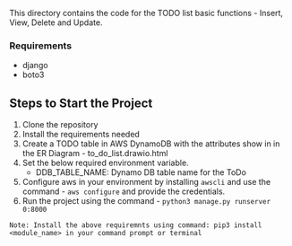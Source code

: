 This directory contains the code for the TODO list basic functions - Insert, View, Delete and Update.

### Requirements
* django
* boto3

## Steps to Start the Project
1. Clone the repository
2. Install the requirements needed
3. Create a TODO table in AWS DynamoDB with the attributes show  in in the ER Diagram - to_do_list.drawio.html
4. Set the below required environment variable.
    * DDB_TABLE_NAME: Dynamo DB table name for the ToDo
5. Configure aws in your environment by installing `awscli` and use the command - `aws configure` and provide the credentials.
6. Run the project using the command - `python3 manage.py runserver 0:8000`

`Note: Install the above requiremnts using command: pip3 install <module_name> in your command prompt or terminal`

